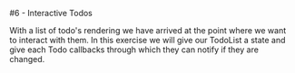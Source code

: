 #6 - Interactive Todos

With a list of todo's rendering we have arrived at the point where we want to interact with them. In this exercise we will give our TodoList a state and give each Todo callbacks through which they can notify if they are changed.

